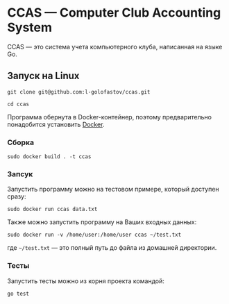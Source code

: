 # CCAS &mdash; Computer Club Accounting System

CCAS &mdash; это система учета компьютерного клуба, написанная на языке Go.


## Запуск на Linux

```
git clone git@github.com:l-golofastov/ccas.git
```
```
cd ccas
```

Программа обернута в Docker-контейнер, поэтому предварительно понадобится установить [Docker](https://docs.docker.com/get-docker/).

### Сборка

```
sudo docker build . -t ccas
```


### Запсук

Запустить программу можно на тестовом примере, который доступен сразу:
```
sudo docker run ccas data.txt
```

Также можно запустить программу на Ваших входных данных:
```
sudo docker run -v /home/user:/home/user ccas ~/test.txt
```
где ```~/test.txt``` &mdash; это полный путь до файла из домашней директории.


### Тесты

Запустить тесты можно из корня проекта командой:

```
go test
```
